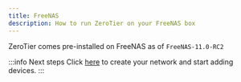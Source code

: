 ```yaml
---
title: FreeNAS
description: How to run ZeroTier on your FreeNAS box
---
```


ZeroTier comes pre-installed on FreeNAS as of `FreeNAS-11.0-RC2`

:::info Next steps
Click [here](/start/) to create your network and start adding devices.
:::

